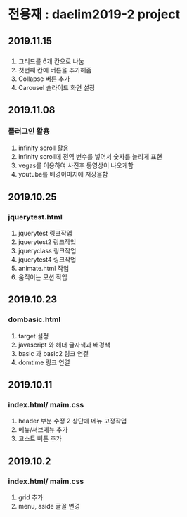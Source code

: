 # 전용재 : daelim2019-2 project

## 2019.11.15
### 
1. 그리드를 6개 칸으로 나눔
2. 첫번째 칸에 버튼을 추가해줌
3. Collapse 버튼 추가
4. Carousel 슬라이드 화면 설정 












## 2019.11.08
### 플러그인 활용

1. infinity scroll 활용
2. infinity scroll에 전역 변수를 넣어서 숫자를 늘리게 표현
3. vegas를 이용하여 사진후 동영상이 나오게함
4. youtube를 배경이미지에 저장을함


## 2019.10.25
### jquerytest.html
1. jquerytest 링크작업
2. jquerytest2 링크작업
3. jqueryclass 링크작업
4. jquerytest4 링크작업 
5. animate.html 작업
6. 움직이는 모션 작업





## 2019.10.23
### dombasic.html
1. target 설정
2. javascript 와 헤더 글자색과 배경색
3. basic 과 basic2 링크 연결 
4. domtime 링크 연결 


## 2019.10.11
### index.html/ maim.css
1. header 부분 수정
2  상단에 메뉴 고정작업 
3. 메뉴/서브메뉴 추가
4. 고스트 버튼 추가


## 2019.10.2
### index.html/ maim.css

1. grid 추가 
2. menu, aside 글꼴 변경




